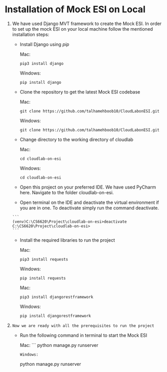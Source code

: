 # Installation of Mock ESI on Local

1. We have used Django MVT framework to create the Mock ESI. 
In order to set up the mock ESI on your local machine follow the mentioned installation steps:

    -   Install Django using *pip*
    
        Mac: 
        ```
        pip3 install django
        ```
        Windows:
        ```
        pip install django
        ```
   -    Clone the repository to get the latest Mock ESI codebase
     
        Mac: 
        ```
        git clone https://github.com/talhamehboob10/CloudLabonESI.git
        ```
        Windows:
        ```
        git clone https://github.com/talhamehboob10/CloudLabonESI.git
        ```   
        
   -   Change directory to the working directory of cloudlab
    
        Mac: 
        ```
        cd cloudlab-on-esi
        ```
        Windows:
        ```
        cd cloudlab-on-esi
        ```  
        
   -    Open this project on your preferred IDE. We have used PyCharm here.
       Navigate to the folder cloudlab-on-esi.
       
   -    Open terminal on the IDE and deactivate the virtual environment if you are in one. To deactivate simply run the command deactivate.
    
       ```
       (venv)C:\CS6620\Project\cloudlab-on-esi>deactivate
       C:\CS6620\Project\cloudlab-on-esi>
       ```
        
    -   Install the required libraries to run the project
    
        Mac: 
        ```
        pip3 install requests
        ```
        Windows:
        ```
        pip install requests
        ```  
        Mac: 
        ```
        pip3 install djangorestframework
        ```
        Windows:
        ```
        pip install djangorestframework
        ```  
        
2.     Now we are ready with all the prerequisites to run the project

    -    Run the following command in terminal to start the Mock ESI 
        
            Mac: 
             ```
            python manage.py runserver
            ```
            Windows:
            ```
            python manage.py runserver
            ```  

